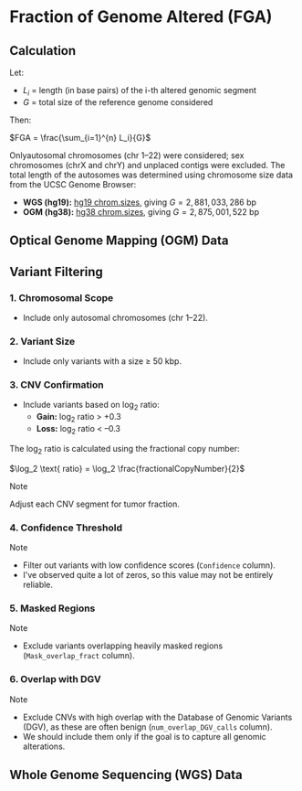 # Fraction of Genome Altered (FGA)

## Calculation

Let:

- $L_i$ = length (in base pairs) of the i-th altered genomic segment  
- $G$ = total size of the reference genome considered

Then:

$FGA = \frac{\sum_{i=1}^{n} L_i}{G}$

Onlyautosomal chromosomes (chr 1–22) were considered; sex chromosomes (chrX and chrY) and unplaced contigs were excluded. The total length of the autosomes was determined using chromosome size data from the UCSC Genome Browser:

- **WGS (hg19):** [hg19 chrom.sizes](http://hgdownload.soe.ucsc.edu/goldenPath/hg19/bigZips/hg19.chrom.sizes), giving $G = 2,881,033,286$ bp
- **OGM (hg38):** [hg38 chrom.sizes](http://hgdownload.soe.ucsc.edu/goldenPath/hg38/bigZips/hg38.chrom.sizes), giving $G = 2,875,001,522$ bp

## Optical Genome Mapping (OGM) Data

## Variant Filtering

### 1. Chromosomal Scope

- Include only autosomal chromosomes (chr 1–22).

### 2. Variant Size

- Include only variants with a size ≥ 50 kbp.

### 3. CNV Confirmation

- Include variants based on log<sub>2</sub> ratio:
  - **Gain:** log<sub>2</sub> ratio > +0.3
  - **Loss:** log<sub>2</sub> ratio < –0.3

The log<sub>2</sub> ratio is calculated using the fractional copy number:

$\log_2 \text{ ratio} = \log_2 \frac{fractionalCopyNumber}{2}$

> [!NOTE]
> Adjust each CNV segment for tumor fraction.

### 4. Confidence Threshold

> [!NOTE]  
>
> - Filter out variants with low confidence scores (`Confidence` column).
> - I've observed quite a lot of zeros, so this value may not be entirely reliable.

### 5. Masked Regions

> [!NOTE]
>
> - Exclude variants overlapping heavily masked regions (`Mask_overlap_fract` column).

### 6. Overlap with DGV

> [!NOTE]
>
> - Exclude CNVs with high overlap with the Database of Genomic Variants (DGV), as these are often benign (`num_overlap_DGV_calls` column).
> - We should include them only if the goal is to capture all genomic alterations.

## Whole Genome Sequencing (WGS) Data
